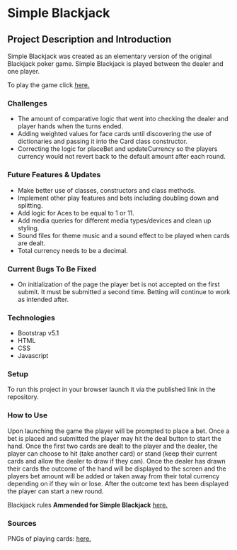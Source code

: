 # Simple Blackjack

## Project Description and Introduction
Simple Blackjack was created as an elementary version of the original Blackjack poker game. Simple Blackjack is played between the dealer and one player.

To play the game click [here.](https://bdfroehlich.github.io/MP1-SimpleBlackJack/?# "This link will take you to Simple Blackjack.")

### Challenges
- The amount of comparative logic that went into checking the dealer and player hands when the turns ended.
- Adding weighted values for face cards until discovering the use of dictionaries and passing it into the Card class constructor.
- Correcting the logic for placeBet and updateCurrency so the players currency would not revert back to the default amount after each round.


### Future Features & Updates
- Make better use of classes, constructors and class methods.
- Implement other play features and bets including doubling down and splitting.
- Add logic for Aces to be equal to 1 or 11.
- Add media queries for different media types/devices and clean up styling.
- Sound files for theme music and a sound effect to be played when cards are dealt.
- Total currency needs to be a decimal.

### Current Bugs To Be Fixed
- On initialization of the page the player bet is not accepted on the first submit. It must be submitted a second time. Betting will continue to work as intended after.


### Technologies
- Bootstrap v5.1
- HTML
- CSS
- Javascript


### Setup
To run this project in your browser launch it via the published link in the repository.


### How to Use
Upon launching the game the player will be prompted to place a bet. Once a bet is placed and submitted the player may hit the deal button to start the hand. Once the first two cards are dealt to the player and the dealer, the player can choose to hit (take another card) or stand (keep their current cards and allow the dealer to draw if they can). Once the dealer has drawn their cards the outcome of the hand will be displayed to the screen and the players bet amount will be added or taken away from their total currency depending on if they win or lose. After the outcome text has been displayed the player can start a new round.

Blackjack rules **Ammended for Simple Blackjack** [here.](https://www.ildado.com/blackjack_rules.html "This link will take you the rules of Blackjack.")


### Sources
PNGs of playing cards: [here.](https://code.google.com/archive/p/vector-playing-cards "This link will take you the deck of cards PNG download.")

